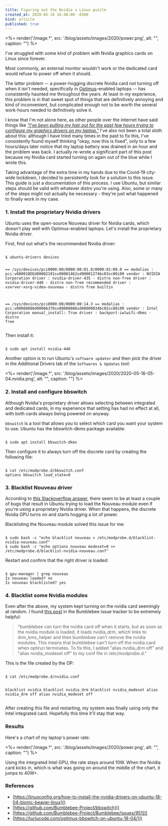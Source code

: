```yaml
---
title: Figuring out the Nvidia x Linux puzzle
created_at: 2020-05-16 16:48:00 -0300
kind: article
published: true
---
```


<%= render('/image.*', src: '/blog/assets/images/2020/power.png', alt: "", caption: "") %>

I've struggled with some kind of problem with Nvidia graphics cards on Linux since forever.

Most commonly, an external monitor wouldn't work or the dedicated card would refuse to power off when it should.

The latter problem -- a power-hogging discrete Nvidia card not turning off when it isn't needed, specifically in [Optimus](https://www.wikiwand.com/en/Nvidia_Optimus)-enabled laptops -- has consistently haunted me throughout the years. At least in my experience, this problem is in that sweet spot of things that are definitively annoying and kind of inconvenient, but complicated enough not to be worth the several work-hours needed to definitively solve it.

<!-- more -->

I know that I'm not alone here, as other people over the internet have said things like _["I've been pulling my hair out for the past few hours trying to configure my graphics drivers on my laptop."](https://forum.manjaro.org/t/solved-bumblebee-issues-with-bbswitch/70137)_ I've also not been a total sloth about this: although I have tried many times in the past to fix this, I've consistently found myself thinking "okay, _now_ this is fixed", only to a few hours/days later notice that my laptop battery was drained in an hour and the problem was back. I actually re-wrote a significant part of this post because my Nvidia card started turning on again out of the blue while I wrote this.

Taking advantage of the extra time in my hands due to the Covid-19 city-wide lockdown, I decided to persistently look for a solution to this issue. This guide is just a documentation of this process. I use Ubuntu, but similar steps should be valid with whatever distro you're using. Also, some or many of the steps might not actually be necessary - they're just what happened to finally work in my case.

### 1. Install the proprietary Nvidia drivers

Ubuntu uses the open-source Nouveau driver for Nvidia cards, which doesn't play well with Optimus-enabled laptops. Let's install the proprietary Nvidia driver.

First, find out what's the recommended Nvidia driver:

<div class="highlight"><pre><code class="language-bash">
$ ubuntu-drivers devices

== /sys/devices/pci0000:00/0000:00:01.0/0000:01:00.0 ==
modalias : pci:v000010DEd00002191sv00001462sd00001274bc03sc00i00
vendor   : NVIDIA Corporation
driver   : nvidia-driver-435 - distro non-free
driver   : nvidia-driver-440 - distro non-free recommended
driver   : xserver-xorg-video-nouveau - distro free builtin

== /sys/devices/pci0000:00/0000:00:14.3 ==
modalias : pci:v00008086d0000A370sv00008086sd00000034bc02sc80i00
vendor   : Intel Corporation
manual_install: True
driver   : backport-iwlwifi-dkms - distro free
</code></pre></div>

Then install it:

<div class="highlight"><pre><code class="language-bash">
$ sudo apt install nvidia-440
</code></pre></div>

Another option is to run Ubuntu's `software updater` and then pick the driver in the Additional Drivers tab of the `Softwares & Updates` tool:

<%= render('/image.*', src: '/blog/assets/images/2020/2020-05-16-05-04.nvidia.png', alt: "", caption: "") %>

### 2. Install and configure bbswitch

Although Nvidia's proprietary driver allows selecting between integrated and dedicated cards, in my experience that setting has had no effect at all, with both cards always being powered on anyway.

`bbswitch` is a tool that allows you to select which card you want your system to use. Ubuntu has the bbswitch-dkms package available:

<div class="highlight"><pre><code class="language-bash">
$ sudo apt install bbswitch-dkms
</code></pre></div>

Then configure it to always turn off the discrete card by creating the following file:

<div class="highlight"><pre><code class="language-bash">
$ cat /etc/modprobe.d/bbswitch.conf
options bbswitch load_state=0
</code></pre></div>

### 3. Blacklist Nouveau driver

According to [this Stackoverflow answer](https://askubuntu.com/a/1044095/463850), there seem to be at least a couple of bugs that result in Ubuntu trying to load the Nouveau module even if you're using a proprietary Nvidia driver. When that happens, the discrete Nvidia GPU turns on and starts hogging a lot of power.

Blacklisting the Nouveau module solved this issue for me:

<div class="highlight"><pre><code class="language-bash">
$ sudo bash -c "echo blacklist nouveau > /etc/modprobe.d/blacklist-nvidia-nouveau.conf"
$ sudo bash -c "echo options nouveau modeset=0 >> /etc/modprobe.d/blacklist-nvidia-nouveau.conf"
</code></pre></div>

Restart and confirm that the right driver is loaded:

<div class="highlight"><pre><code class="language-bash">
$ gpu-manager | grep nouveau
Is nouveau loaded? no
Is nouveau blacklisted? yes
</code></pre></div>

### 4. Blacklist some Nvidia modules

Even after the above, my system kept turning on the nvidia card seemingly at random. I found [this post](https://github.com/Bumblebee-Project/Bumblebee/issues/951) in the Bumblebee issue tracker to be extremely helpful:

>"bumblebee can turn the nvidia card off when it starts, but as soon as the nvidia module is loaded, it loads nvidia_drm, which links to drm_kms_helper and then bumblebee can't remove the nvidia modules. This means that bumblebee can't turn off the nvidia card when optirun terminates. To fix this, I added "alias nvidia_drm off" and "alias nvidia_modeset off" to my conf file in /etc/modprobe.d."

This is the file created by the OP:

<div class="highlight"><pre><code class="language-bash">
$ cat /etc/modprobe.d/nvidia.conf

blacklist nvidia
blacklist nvidia_drm
blacklist nvidia_modeset
alias nvidia_drm off
alias nvidia_modeset off
</code></pre></div>

After creating this file and restarting, my system was finally using only the Intel integrated card. Hopefully this time it'll stay that way.

### Results

Here's a chart of my laptop's power rate:

<%= render('/image.*', src: '/blog/assets/images/2020/power.png', alt: "", caption: "") %>

Using the integrated Intel GPU, the rate stays around 10W. When the Nvidia card kicks in, which is what was going on around the middle of the chart, it jumps to 40W+.

### References

* [https://linuxconfig.org/how-to-install-the-nvidia-drivers-on-ubuntu-18-04-bionic-beaver-linux]()
* [https://github.com/Bumblebee-Project/bbswitch]()
* [https://github.com/Bumblebee-Project/Bumblebee/issues/951]()
* [https://turlucode.com/optimus-bbswitch-on-ubuntu-18-04/]()
